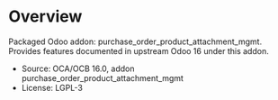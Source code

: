 # Overview

Packaged Odoo addon: purchase_order_product_attachment_mgmt. Provides features documented in upstream Odoo 16 under this addon.

- Source: OCA/OCB 16.0, addon purchase_order_product_attachment_mgmt
- License: LGPL-3
